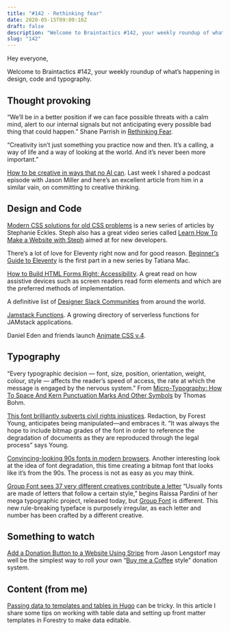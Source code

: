 ```yaml
---
title: "#142 - Rethinking fear"
date: 2020-05-15T09:09:18Z
draft: false
description: "Welcome to Braintactics #142, your weekly roundup of what’s happening in design, code and typography."
slug: "142"
---
```


Hey everyone,

Welcome to Braintactics #142, your weekly roundup of what’s happening in design, code and typography.

## Thought provoking

“We’ll be in a better position if we can face possible threats with a calm mind, alert to our internal signals but not anticipating every possible bad thing that could happen.” Shane Parrish in [Rethinking Fear](https://fs.blog/2020/05/rethinking-fear/).

“Creativity isn’t just something you practice now and then. It’s a calling, a way of life and a way of looking at the world. And it’s never been more important.”

[How to be creative in ways that no AI can](https://www.linkedin.com/pulse/how-creative-ways-ai-can-jason-miller/). Last week I shared a podcast episode with Jason Miller and here’s an excellent article from him in a similar vain, on committing to creative thinking.

## Design and Code

[Modern CSS solutions for old CSS problems](https://moderncss.dev/) is a new series of articles by Stephanie Eckles. Steph also has a great video series called [Learn How To Make a Website with Steph](https://www.youtube.com/channel/UC8qc2AyBbNmvgIky6236nHA) aimed at for new developers.

There’s a lot of love for Eleventy right now and for good reason. [Beginner's Guide to Eleventy](https://tatianamac.com/posts/beginner-eleventy-tutorial-parti/) is the first part in a new series by Tatiana Mac.

[How to Build HTML Forms Right: Accessibility](https://stegosource.com/how-to-build-html-forms-right-accessibility/). A great read on how assistive devices such as screen readers read form elements and which are the preferred methods of implementation.

A definitive list of [Designer Slack Communities](https://designerslack.community/) from around the world.

[Jamstack Functions](https://jamstackfns.com/). A growing directory of serverless functions for JAMstack applications.

Daniel Eden and friends launch [Animate CSS v.4](http://animate.style/).

## Typography

“Every typographic decision — font, size, position, orientation, weight, colour, style — affects the reader’s speed of access, the rate at which the message is engaged by the nervous system.” From [Micro-Typography: How To Space And Kern Punctuation Marks And Other Symbols](https://www.smashingmagazine.com/2020/05/micro-typography-space-kern-punctuation-marks-symbols/) by Thomas Bohm.

[This font brilliantly subverts civil rights injustices](https://www.fastcompany.com/90502764/this-font-brilliantly-subverts-civil-rights-injustices). Redaction, by Forest Young, anticipates being manipulated—and embraces it. “It was always the hope to include bitmap grades of the font in order to reference the degradation of documents as they are reproduced through the legal process” says Young.

[Convincing-looking 90s fonts in modern browsers](https://vistaserv.net/blog/90s-fonts-modern-browsers). Another interesting look at the idea of font degradation, this time creating a bitmap font that looks like it’s from the 90s. The process is not as easy as you may think.

[Group Font sees 37 very different creatives contribute a letter](https://www.itsnicethat.com/news/group-font-raissa-pardini-typography-graphic-design-120520) “Usually fonts are made of letters that follow a certain style,” begins Raissa Pardini of her mega typographic project, released today, but [Group Font](https://www.itsnicethat.com/news/group-font-raissa-pardini-typography-graphic-design-120520) is different. This new rule-breaking typeface is purposely irregular, as each letter and number has been crafted by a different creative.

## Something to watch

[Add a Donation Button to a Website Using Stripe](https://egghead.io/lessons/egghead-add-a-donation-button-to-a-website-using-stripe) from Jason Lengstorf may well be the simplest way to roll your own “[Buy me a Coffee](https://www.buymeacoffee.com/) style” donation system.

## Content (from me)

[Passing data to templates and tables in Hugo](https://harrycresswell.com/articles/passing-data-to-templates-hugo/) can be tricky. In this article I share some tips on working with table data and setting up front matter templates in Forestry to make data editable.
